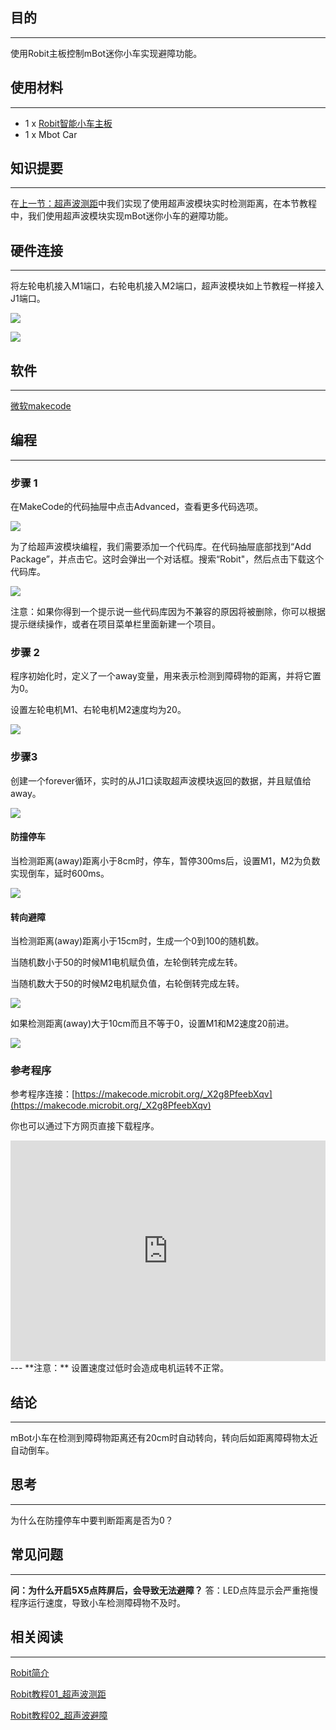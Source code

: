 
## 目的
---

使用Robit主板控制mBot迷你小车实现避障功能。

## 使用材料
---

- 1 x [Robit智能小车主板](https://www.elecfreaks.com/estore/elecfreaks-robit-diy-mini-smart-cars-robot-development-platform-chassis-for-micro-bit-compatible-with-mbot.html)
- 1 x Mbot Car

## 知识提要
---
在[上一节：超声波测距](/Robit_Case_01/)中我们实现了使用超声波模块实时检测距离，在本节教程中，我们使用超声波模块实现mBot迷你小车的避障功能。

## 硬件连接
---
将左轮电机接入M1端口，右轮电机接入M2端口，超声波模块如上节教程一样接入J1端口。

![](https://i.imgur.com/foGr3ds.png)

![](https://i.imgur.com/rnrjpYv.jpg)
## 软件
---
[微软makecode](https://makecode.microbit.org/#)

## 编程
---
### 步骤 1
在MakeCode的代码抽屉中点击Advanced，查看更多代码选项。

![](https://i.imgur.com/LjMR5IU.png)

为了给超声波模块编程，我们需要添加一个代码库。在代码抽屉底部找到“Add Package”，并点击它。这时会弹出一个对话框。搜索“Robit"，然后点击下载这个代码库。

![](https://i.imgur.com/ISZ6w26.png)

注意：如果你得到一个提示说一些代码库因为不兼容的原因将被删除，你可以根据提示继续操作，或者在项目菜单栏里面新建一个项目。

### 步骤 2
程序初始化时，定义了一个away变量，用来表示检测到障碍物的距离，并将它置为0。

设置左轮电机M1、右轮电机M2速度均为20。

![](https://i.imgur.com/cNxMb1t.png)

### 步骤3

创建一个forever循环，实时的从J1口读取超声波模块返回的数据，并且赋值给away。

![](https://i.imgur.com/iNreh61.png)

#### 防撞停车
当检测距离(away)距离小于8cm时，停车，暂停300ms后，设置M1，M2为负数实现倒车，延时600ms。


![](https://i.imgur.com/Axkwbms.png)
#### 转向避障
当检测距离(away)距离小于15cm时，生成一个0到100的随机数。

当随机数小于50的时候M1电机赋负值，左轮倒转完成左转。

当随机数大于50的时候M2电机赋负值，右轮倒转完成左转。

![](https://i.imgur.com/DsDXQmg.png)

如果检测距离(away)大于10cm而且不等于0，设置M1和M2速度20前进。

![](https://i.imgur.com/7x5XG1k.png)

### 参考程序
参考程序连接：[https://makecode.microbit.org/_X2g8PfeebXqv](https://makecode.microbit.org/_X2g8PfeebXqv)

你也可以通过下方网页直接下载程序。

<div style="position:relative;height:0;padding-bottom:70%;overflow:hidden;"><iframe style="position:absolute;top:0;left:0;width:100%;height:100%;" src="https://makecode.microbit.org/#pub:_X2g8PfeebXqv" frameborder="0" sandbox="allow-popups allow-forms allow-scripts allow-same-origin"></iframe></div>  
---
**注意：** 设置速度过低时会造成电机运转不正常。

## 结论
---
mBot小车在检测到障碍物距离还有20cm时自动转向，转向后如距离障碍物太近自动倒车。

## 思考
---
为什么在防撞停车中要判断距离是否为0？

## 常见问题
---
**问：为什么开启5X5点阵屏后，会导致无法避障？**
答：LED点阵显示会严重拖慢程序运行速度，导致小车检测障碍物不及时。

## 相关阅读  
---

[Robit简介](Robit_CN)

[Robit教程01_超声波测距](/Robit_Case_01/)

[Robit教程02_超声波避障](/Robit_Case_02/)
